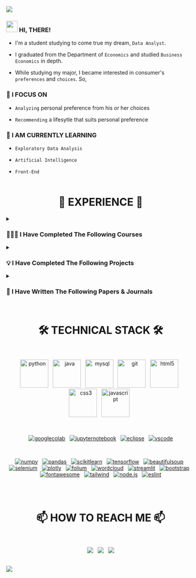 <img src="https://capsule-render.vercel.app/api?type=slice&color=gradient&customColorList=27&height=225&section=header&text=WELCOME%20TO%20MY%20ARCHIEVE!&fontSize=58&fontColor=white&animation=twinkling"/>

### <img src="https://raw.githubusercontent.com/MartinHeinz/MartinHeinz/master/wave.gif" width="30px"> **HI, THERE!**

  - I'm a student studying to come true my dream, `Data Analyst`.
  
  - I graduated from the Department of `Economics` and studied `Business Economics` in depth.
  
  - While studying my major, I became interested in consumer's `preferences` and `choices`. So,

### 👀 **I FOCUS ON**

  - `Analyzing` personal preference from his or her choices
  
  - `Recommending` a lifesytle that suits personal preference
  
### 🌱 **I AM CURRENTLY LEARNING**

  - `Exploratory Data Analysis`
  
  - `Artificial Intelligence`

  - `Front-End`
<br><br>


<h1 align="center">🏃‍ EXPERIENCE 🏃‍</h1>

<details><summary><h3>👨🏻‍🎓 I Have Completed The Following Courses</h3></summary>

- [**COMPLETION OF BIGDATA BOOT CAMP 15TH**, PLAYDATA, ENCORE](https://github.com/jayarnim/jayarnim/blob/main/2022_playdata.md)

- **BACHELOR OF ECONOMICS**, COLLEGE OF ECONOMICS AND COMMERCE, KOOKMIN UNIV.
</details>

<details><summary><h3>💡 I Have Completed The Following Projects</h3></summary>

- [**Fire Safety AI Prediction Competition 2th**](https://github.com/jayarnim/PROJECT_FIREFIGHTER)

- [**Correlation Analysis of OTT Service Search Volume and Actual Usage**](https://github.com/jayarnim/PROJECT_OTT_SERVICE)

- [**Creating a Package, `Market Kurly`**](https://github.com/jayarnim/PROJECT_MARKETKURLY)
</details>

<details><summary><h3>📕 I Have Written The Following Papers & Journals</h3></summary>

- [**🏆 A study on the revitalization of small logistics companies using the sharing economy**](https://blog.naver.com/arnimjay727/222911691898)

  - [Thesis Competition 6th, Foundation of Korea Logistics Industry Promotion, 2019](http://www.klip.or.kr/kha/contest_write.php?idx=298&startPage=0&part_idx=7&s_i=&s_o=&search_kind=&top_navi=1&sub_navi=12&part_idx=7)

- [**🏆 A study on how to build an inter-Korean economic community**](https://blog.naver.com/arnimjay727/222911690349)

  - [Term-Paper Design Competition 16th, Financial News, 2018](http://fnnmice.com/bbs/board.php?bo_table=awards&wr_id=59)

- [**A study on the feasibility and effectiveness of a cashless society**](https://blog.naver.com/arnimjay727/222911689340)

  - [Academic Forum 21th, College of Economics and Commerce, Kookmin Univ., 2016](https://kyungsang.kookmin.ac.kr/)
</details><br>


<h1 align="center">🛠 TECHNICAL STACK 🛠</h1>

<br><p align="center">
<a href="#">
<img alt="python" src="https://cdn.jsdelivr.net/gh/devicons/devicon/icons/python/python-original-wordmark.svg" width="75" height="75"/></a> &nbsp;
<a href="#">
<img alt="java" src="https://cdn.jsdelivr.net/gh/devicons/devicon/icons/java/java-original-wordmark.svg" width="75" height="75"/></a> &nbsp;
<a href="#">
<img alt="mysql" src="https://cdn.jsdelivr.net/gh/devicons/devicon/icons/mysql/mysql-original-wordmark.svg" width="75" height="75"/></a> &nbsp;
<a href="#">
<img alt="git" src="https://cdn.jsdelivr.net/gh/devicons/devicon/icons/git/git-original-wordmark.svg" width="75" height="75"/></a> &nbsp;
<a href="#">
<img alt="html5" src="https://cdn.jsdelivr.net/gh/devicons/devicon/icons/html5/html5-original-wordmark.svg" width="75" height="75"/></a> &nbsp;
<a href="#">
<img alt="css3" src="https://cdn.jsdelivr.net/gh/devicons/devicon/icons/css3/css3-original-wordmark.svg" width="75" height="75"/></a> &nbsp;
<a href="#">
<img alt="javascript" src="https://cdn.jsdelivr.net/gh/devicons/devicon/icons/javascript/javascript-original.svg" width="75" height="75"/></a> &nbsp;
</p><br>

<p align="center">
<a href="#">
<img alt="googlecolab" src="https://img.shields.io/badge/Google%20Colab-F9AB00?style=for-the-badge&logo=Google Colab&logoColor=white"/></a> &nbsp;
<a href="#">
<img alt="jupyternotebook" src="https://img.shields.io/badge/Jupyter%20Notebook-F37626?style=for-the-badge&logo=Jupyter&logoColor=white"/></a> &nbsp;
<a href="#">
<img alt="eclipse" src="https://img.shields.io/badge/Eclipse-2C2255?style=for-the-badge&logo=Eclipse IDE&logoColor=white"/></a> &nbsp;
<a href="#">
<img alt="vscode" src="https://img.shields.io/badge/Visual%20Studio%20Code-4479A1?style=for-the-badge&logo=Visual Studio Code&logoColor=white"/></a>
</p><br>

<p align="center">
<a href="#">
<img alt="numpy" src="https://img.shields.io/badge/numpy-013243?style=flat-square&logo=numpy&logoColor=white"/></a> &nbsp;
<a href="#">
<img alt="pandas" src="https://img.shields.io/badge/pandas-150458?style=flat-square&logo=pandas&logoColor=white"/></a> &nbsp;

<a href="#">
<img alt="scikitlearn" src="https://img.shields.io/badge/scikitlearn-F7931E?style=flat-square&logo=scikit-learn&logoColor=white"/></a> &nbsp;
<a href="#">
<img alt="tensorflow" src="https://img.shields.io/badge/tensorflow-FF6F00?style=flat-square&logo=tensorflow&logoColor=white"/></a> &nbsp;

<a href="#">
<img alt="beautifulsoup" src="https://img.shields.io/badge/beautifulsoup-F3E2A9?style=flat-square&logo=Bitdefender&logoColor=black"/></a> &nbsp;
<a href="#">
<img alt="selenium" src="https://img.shields.io/badge/selenium-43B02A?style=flat-square&logo=Selenium&logoColor=white"/></a> &nbsp;

<a href="#">
<img alt="plotly" src="https://img.shields.io/badge/plotly-3F4F75?style=flat-square&logo=Plotly&logoColor=white"/></a> &nbsp;
<a href="#">
<img alt="folium" src="https://img.shields.io/badge/folium-77B829?style=flat-square&logo=Folium&logoColor=white"/></a> &nbsp;
<a href="#">
<img alt="wordcloud" src="https://img.shields.io/badge/wordcloud-3693F3?style=flat-square&logo=iCloud&logoColor=white"/></a> &nbsp;
<a href="#">
<img alt="streamlit" src="https://img.shields.io/badge/streamlit-FF4B4B?style=flat-square&logo=Streamlit&logoColor=white"/></a> &nbsp;

<a href="#">
<img alt="bootstrap" src="https://img.shields.io/badge/Bootstrap-7952B3?style=flat-square&logo=Bootstrap&logoColor=white"/></a> &nbsp;
<a href="#">
<img alt="fontawesome" src="https://img.shields.io/badge/Font Awesome-528DD7?style=flat-square&logo=Font Awesome&logoColor=white"/></a> &nbsp;
<a href="#">
<img alt="tailwind" src="https://img.shields.io/badge/tailwind-06B6D4?style=flat-square&logo=Tailwind CSS&logoColor=white"/></a> &nbsp;
<a href="#">
<img alt="node.js" src="https://img.shields.io/badge/Node.js-339933?style=flat-square&logo=Node.js&logoColor=white"/></a> &nbsp;
<a href="#">
<img alt="eslint" src="https://img.shields.io/badge/ESLint-4B32C3?style=flat-square&logo=ESLint&logoColor=white"/></a>
</p><br><br>


<h1 align="center">📫 HOW TO REACH ME 📫</h1>

<br><p align="center">
<a href="mailto:jayarnim727@gmail.com">
<img src="https://img.shields.io/badge/gmail-d14836?style=for-the-badge&logo=Gmail&logoColor=white&link=mailto:jayarnim727@gmail.com"/></a> &nbsp;
<a href="https://blog.naver.com/arnimjay727">
<img src="https://img.shields.io/badge/naver%20blog-03C75A?style=for-the-badge&logo=Naver&logoColor=white&link=https://blog.naver.com/arnimjay727"/></a> &nbsp;
<a href="https://instagram.com/analyst.note.kr">
<img src="https://img.shields.io/badge/instagram-E4405F?style=for-the-badge&logo=Instagram&logoColor=white&link=https://instagram.com/analyst.note.kr"/></a>
</p><br>

<img src="https://capsule-render.vercel.app/api?type=waving&color=gradient&customColorList=27&height=150&section=footer"/>
  
<!---
jayarnim/jayarnim is a ✨ special ✨ repository because its `README.md` (this file) appears on your GitHub profile.
You can click the Preview link to take a look at your changes.
--->
